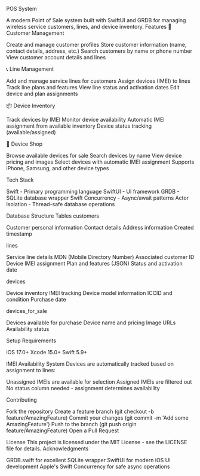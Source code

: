 POS System

A modern Point of Sale system built with SwiftUI and GRDB for managing wireless service customers, lines, and device inventory.
Features
📱 Customer Management

Create and manage customer profiles
Store customer information (name, contact details, address, etc.)
Search customers by name or phone number
View customer account details and lines

📞 Line Management

Add and manage service lines for customers
Assign devices (IMEI) to lines
Track line plans and features
View line status and activation dates
Edit device and plan assignments

📦 Device Inventory

Track devices by IMEI
Monitor device availability
Automatic IMEI assignment from available inventory
Device status tracking (available/assigned)

🛒 Device Shop

Browse available devices for sale
Search devices by name
View device pricing and images
Select devices with automatic IMEI assignment
Supports iPhone, Samsung, and other device types

Tech Stack

Swift - Primary programming language
SwiftUI - UI framework
GRDB - SQLite database wrapper
Swift Concurrency - Async/await patterns
Actor Isolation - Thread-safe database operations

Database Structure
Tables
customers

Customer personal information
Contact details
Address information
Created timestamp

lines

Service line details
MDN (Mobile Directory Number)
Associated customer ID
Device IMEI assignment
Plan and features (JSON)
Status and activation date

devices

Device inventory
IMEI tracking
Device model information
ICCID and condition
Purchase date

devices_for_sale

Devices available for purchase
Device name and pricing
Image URLs
Availability status

Setup
Requirements

iOS 17.0+
Xcode 15.0+
Swift 5.9+

IMEI Availability System
Devices are automatically tracked based on assignment to lines:

Unassigned IMEIs are available for selection
Assigned IMEIs are filtered out
No status column needed - assignment determines availability

Contributing

Fork the repository
Create a feature branch (git checkout -b feature/AmazingFeature)
Commit your changes (git commit -m 'Add some AmazingFeature')
Push to the branch (git push origin feature/AmazingFeature)
Open a Pull Request

License
This project is licensed under the MIT License - see the LICENSE file for details.
Acknowledgments

GRDB.swift for excellent SQLite wrapper
SwiftUI for modern iOS UI development
Apple's Swift Concurrency for safe async operations

